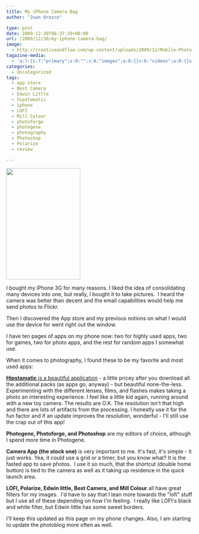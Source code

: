 ```yaml
---
title: My iPhone Camera Bag
author: "Juan Orozco" 

type: post
date: 2009-12-30T06:37:29+00:00
url: /2009/12/30/my-iphone-camera-bag/
image:
  - http://creativeandflow.com/wp-content/uploads/2009/12/Mobile-Photo-Dec-30-2009-1-40-24-AM-e1262155262657.jpg
tagazine-media:
  - 'a:7:{s:7:"primary";s:0:"";s:6:"images";a:0:{}s:6:"videos";a:0:{}s:11:"image_count";s:1:"0";s:6:"author";s:7:"8033531";s:7:"blog_id";s:8:"17975075";s:9:"mod_stamp";s:19:"2009-12-30 06:37:29";}'
categories:
  - Uncategorized
tags:
  - app store
  - Best Camera
  - Edwin Little
  - hipstamatic
  - iphone
  - LOFI
  - Mill Colour
  - photoforge
  - photogene
  - photography
  - Photoshop
  - Polarize
  - review

---
```

[<img class="size-full wp-image-364  alignleft" src="https://i0.wp.com/creativeandflow.com/wp-content/uploads/2009/12/iphonecambag.jpeg?resize=200%2C300" alt="" width="200" height="300" data-recalc-dims="1" />][1]

I bought my iPhone 3G for many reasons. I liked the idea of consolidating many devices into one, but really, I bought it to take pictures.  I heard the camera was better than decent and the email capabilities would help me send photos to Flickr.

Then I discovered the App store and my previous notions on what I would use the device for went right out the window.

I have ten pages of apps on my phone now: two for highly used apps, two for games, two for photo apps, and the rest for random apps I somewhat use.

When it comes to photography, I found these to be my favorite and most used apps:

[**Hipstamatic** is a beautiful application][2] - a little pricey after you download all the additional packs (as apps go, anyway) - but beautiful none-the-less. Experimenting with the different lenses, films, and flashes makes taking a photo an interesting experience. I feel like a little kid again, running around with a new toy camera. The results are O.K. The resolution isn't that high and there are lots of artifacts from the processing. I honestly use it for the fun factor and if an update improves the resolution, wonderful - I'll still use the crap out of this app!

**Photogene, Photoforge, and Photoshop** are my editors of choice, although I spend more time in Photogene.

**Camera App (the stock one)** is very important to me. It's fast, it's simple - it just works. Yea, it could use a grid or a timer, but you know what? It is the fasted app to save photos.  I use it so much, that the shortcut (double home button) is tied to the camera as well as it taking up residence in the quick launch area.

**LOFI, Polarize, Edwin little, Best Camera, and Mill Colour** all have great filters for my images.  I'd have to say that I lean more towards the "lofi" stuff but I use all of these depending on how I'm feeling.  I really like LOFI's black and white filter, but Edwin little has some sweet borders.

I'll keep this updated as this page on my phone changes. Also, I am starting to update the photoblog more often as well.

 [1]: https://i0.wp.com/creativeandflow.com/wp-content/uploads/2009/12/iphonecambag.jpeg
 [2]: http://hipstamaticapp.com